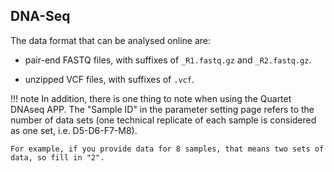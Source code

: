 ## DNA-Seq

The data format that can be analysed online are:

- pair-end FASTQ files, with suffixes of  `_R1.fastq.gz` and `_R2.fastq.gz`.

- unzipped VCF files, with suffixes of `.vcf`.

!!! note 
    In addition, there is one thing to note when using the Quartet DNAseq APP. The "Sample ID" in the parameter setting page refers to the number of data sets (one technical replicate of each sample is considered as one set, i.e. D5-D6-F7-M8).
    
    For example, if you provide data for 8 samples, that means two sets of data, so fill in "2".